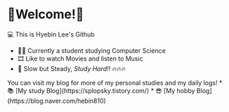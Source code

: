 # 🦥Welcome!🦚


💻 This is Hyebin Lee's Github

* 🧑‍🚀 Currently a student studying Computer Science
* 🎞️ Like to watch Movies and listen to Music
* 🦤 Slow but Steady, _Study Hard!!_ 🔥🔥🔥

<!--
[![Solved.ac
프로필](http://mazassumnida.wtf/api/v2/generate_badge?boj=darner)](https://solved.ac/darner)
--!>

You can visit my blog for more of my personal studies and my daily logs!

* 📚 [My study Blog](https://splopsky.tistory.com/)
* 😎 [My hobby Blog](https://blog.naver.com/hebin810)
